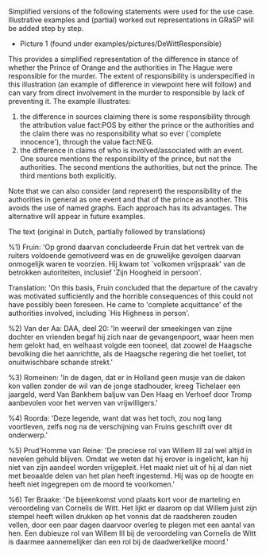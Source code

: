 

Simplified versions of the following statements were used for the use case. Illustrative examples and (partial) worked out representations in GRaSP will be added step by step.

* Picture 1 (found under examples/pictures/DeWittResponsible)

This provides a simplified representation of the difference in stance of whether the Prince of Orange and the authorities in The Hague were responsible for the murder. The extent of responsibility is underspecified in this illustration (an example of difference in viewpoint here will follow) and can vary from direct involvement in the murder to responsible by lack of preventing it.
The example illustrates:

1) the difference in sources claiming there is some responsibility through the attribution value fact:POS by either the prince or the authorities and the claim there was no responsibility what so ever (`complete innocence'), through the value fact:NEG.
2) the difference in claims of who is involved/associated with an event. One source mentions the responsibility of the prince, but not the authorities. The second mentions the authorities, but not the prince. The third mentions both explicitly.

Note that we can also consider (and represent) the responsibility of the authorities in general as one event and that of the prince as another. This avoids the use of named graphs. Each approach has its advantages. The alternative will appear in future examples.



The text (original in Dutch, partially followed by translations)

%1) Fruin: 'Op grond daarvan concludeerde Fruin dat het vertrek van de ruiters voldoende gemotiveerd was en de gruwelijke gevolgen daarvan onmogelijk waren te voorzien. Hij kwam tot `volkomen vrijspraak' van de betrokken autoriteiten, inclusief 'Zijn Hoogheid in persoon'.

Translation: 'On this basis, Fruin concluded that the departure of the cavalry was motivated sufficiently and the horrible consequences of this could not have possibly been foreseen. He came to 'complete acquittance' of the authorities involved, including `His Highness in person'.

%2) Van der Aa: DAA, deel 20: 'In weerwil der smeekingen van zijne dochter en vrienden begaf hij zich naar de gevangenpoort, waar heen men hem gelokt had, en welhaast volgde een tooneel, dat zoowel de Haagsche bevolking die het aanrichtte, als de Haagsche regering die het toeliet, tot onuitwischbare schande strekt.'

%3) Romeinen: 'In de dagen, dat er in Holland geen musje van de daken kon vallen zonder de wil van de jonge stadhouder, kreeg Tichelaer een jaargeld, werd Van Bankhem baljuw van Den Haag en Verhoef door Tromp aanbevolen voor het werven van vrijwilligers.'

%4) Roorda: 'Deze legende, want dat was het toch, zou nog lang voortleven, zelfs nog na de verschijning van Fruins geschrift over dit onderwerp.'

%5) Prud'Homme van Reine: 'De preciese rol van Willem III zal wel altijd in nevelen gehuld blijven. Omdat we weten dat hij erover is ingelicht, kan hij niet van zijn aandeel worden vrijgepleit. Het maakt niet uit of hij al dan niet met beoaalde delen van het plan heeft ingestemd. Hij was op de hoogte en heeft niet ingegrepen om de moord te voorkomen.'

%6) Ter Braake: 'De bijeenkomst vond plaats kort voor de marteling en veroordeling van Cornelis de Witt. Het lijkt er daarom op dat Willem juist zijn stempel heeft willen drukken op het vonnis dat de raadsheren zouden vellen, door een paar dagen daarvoor overleg te plegen met een aantal van hen. Een dubieuze rol van Willem III bij de veroordeling van Cornelis de Witt is daarmee aannemelijker dan een rol bij de daadwerkelijke moord.'
